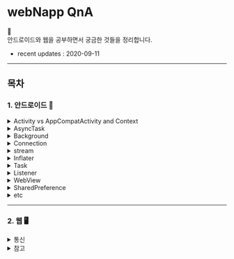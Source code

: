 # webNapp QnA

👻 <br>
안드로이드와 웹을 공부하면서 궁금한 것들을 정리합니다.

- recent updates : 2020-09-11

---
## 목차

### 1. 안드로이드 📱

  
  <details>
    <summary> 
      Activity vs AppCompatActivity and Context
    </summary>
  
  * Activity
    - __정의__ <br>
    _사용자에게 UI가 있는 화면을 제공_ 하는 앱 컴포넌트. <br><br>
    각 액티비티는 다른 액티비티를 실행할 수 있고, <br>
    새로운 액티비티가 시작되면 시스템은 '백스택'에 담고, 사용자에게 보여준다. <br>
    백스택은 '스택(LIFO)' 매커니즘을 따르며, 사용자가 뒤로가기 버튼을 누를 경우, <br>
    스택의 최상위(top)에 있는 현재 액티비티를 제거(pop and destroy)하고 이전의 액티비티를 시작한다.
    
    - __Activity 생명주기(LifeCycle)__

    ![LifeCycle](./img/LifeCycle.png)

      - `OnCreate()` <br>
      이 콜백은 시스템이 먼저 활동을 생성할 때 실행되는 것으로, 필수적으로 구현해야 한다. <br>
      활동이 생성되면 생성됨 상태가 된다. onCreate() 메서드에서 활동의 전체 수명 주기 동안 한 번만 발생해야 하는 기본 애플리케이션 시작 로직을 실행한다. <br>
      예를 들어 onCreate()를 구현하면 데이터를 목록에 바인딩하고, 활동을 ViewModel과 연결하고, 일부 클래스 범위 변수를 인스턴스화할 수도 있다.<br>
      이 메서드는 savedInstanceState 매개변수를 수신하는데, 이는 활동의 이전 저장 상태가 포함된 Bundle 객체다.<br>
      이번에 처음 생성된 활동인 경우 Bundle 객체의 값은 null이다.<br>

        ```java

        String str;

        @Override
        public void onCreate(Bundle savedInstanceState) {
            super.onCreate(savedInstanceState);

            // 인스턴스 상태 복구
            if (savedInstanceState != null) {
                str = savedInstanceState.getString(STATE_KEY);
            }

            setContentView(R.layout.main_activity);

            ...
        }
        ```
        onCreate() 메서드가 실행을 완료하면 시작됨 상태가 되고, 시스템이 연달아 onStart()와 onResume() 메서드를 호출한다.<br><br>

      - `OnStart()` <br>
      활동이 시작됨 상태에 들어가면 시스템은 이 콜백을 한다.<br>
      onStart()가 호출되면 활동이 사용자에게 표시되고, 이 메서드에서 앱이 UI를 관리하는 코드를 초기화한다.<br><br>
      onStart() 메서드는 매우 빠르게 완료되고, 생성됨 상태와 마찬가지로 활동은 시작됨 상태에 머무르지 않는다.<br>
      이 콜백이 완료되면 활동이 재개됨 상태에 들어가고, 시스템이 onResume() 메서드를 호출한다.<br><br>

      - `OnResume()` <br>
      활동이 재개됨 상태에 들어가면 포그라운드에 표시되고 시스템이 onResume() 콜백을 호출한다.<br>
      이 상태에 들어갔을 때 앱이 사용자와 상호작용한다. 어떤 이벤트가 발생하여 앱에서 포커스가 떠날 때까지 앱이 이 상태에 머무른다.<br> 예를 들어 전화가 오거나, 사용자가 다른 활동으로 이동하거나, 기기 화면이 꺼지는 이벤트가 이에 해당한다.<br><br>
      방해되는 이벤트가 발생하면 활동은 일시중지됨 상태에 들어가고, 시스템이 onPause() 콜백을 호출한다.<br><br>

      - `OnPause()` <br>
      시스템은 사용자가 활동을 떠나는 것을 나타내는 첫 번째 신호로 이 메서드를 호출한다.(하지만 해당 활동이 항상 소멸되는 것은 아님)<br> 활동이 포그라운드에 있지 않게 되었다는 것을 나타낸다(다만 사용자가 멀티 윈도우 모드에 있을 경우에는 여전히 표시 될 수도 있음).<br><br>
      onPause() 메서드의 실행이 완료되더라도 활동이 일시중지됨 상태로 남아 있을 수 있다.<br> 오히려 활동은 다시 시작되거나 사용자에게 완전히 보이지 않게 될 때까지 이 상태에 머무른다.<br>
      활동이 다시 시작되면 시스템은 다시 한번 onResume() 콜백을 호출한다. <br>
      활동이 일시중지됨 상태에서 재개됨 상태로 돌아오면 시스템은 Activity 인스턴스를 메모리에 남겨두고, 시스템이 onResume()을 호출할 때 인스턴스를 다시 호출한다. 이 시나리오에서는 최상위 상태가 재개됨 상태인 콜백 메서드 중에 생성된 구성요소는 다시 초기화할 필요가 없다. 활동이 완전히 보이지 않게 되면 시스템은 onStop()을 호출한다. 
      
      - `OnStop()` <br>
      활동이 사용자에게 더 이상 표시되지 않으면 중단됨 상태에 들어가고, 시스템은 onStop() 콜백을 호출한다. <br>
      이는 예를 들어 새로 시작된 활동이 화면 전체를 차지할 경우에 적용된다. 시스템은 활동의 실행이 완료되어 종료될 시점에 onStop()을 호출할 수도 있다.<br><br>
      onPause() 대신 onStop()을 사용하면 사용자가 멀티 윈도우 모드에서 활동을 보고 있더라도 UI 관련 작업이 계속 진행됩니다.<br>
      또한 onStop()을 사용하여 CPU를 비교적 많이 소모하는 종료 작업을 실행해야 한다. 예를 들어 정보를 데이터베이스에 저장할 적절한 시기를 찾지 못했다면 onStop() 상태일 때 저장할 수 있다.<br><br>
      활동은 정지됨 상태에서 다시 시작되어 사용자와 상호작용하거나, 실행을 종료하고 사라진다.<br>
      활동이 다시 시작되면 시스템은 onRestart()를 호출한다. Activity가 실행을 종료하면 시스템은 onDestroy()를 호출한다. 

      - `OnDestory()` <br>
      onDestroy()는 활동이 소멸되기 전에 호출된다. 시스템은 다음 중 하나에 해당할 때 이 콜백을 호출한다.<br>

        1) (사용자가 활동을 완전히 닫거나 활동에서 finish()가 호출되어) 활동이 종료되는 경우
        2) 구성 변경(예: 기기 회전 또는 멀티 윈도우 모드)으로 인해 시스템이 일시적으로 활동을 소멸시키는 경우<br>
      활동이 종료되는 경우 onDestroy()는 활동이 수신하는 마지막 수명 주기 콜백이 된다.<br>
      구성 변경으로 인해 onDestroy()가 호출되는 경우 시스템이 즉시 새 활동 인스턴스를 생성한 다음, 새로운 구성에서 그 새로운 인스턴스에 관해 onCreate()를 호출한다.<br><br>
      onDestroy() 콜백은 이전의 콜백에서 아직 해제되지 않은 모든 리소스(예: onStop())를 해제해야 한다.<br><br>  

  * AppCompatActivity
    - __정의__ <br>
      안드로이드의 하위버전을 지원하는 액티비티이다. <br><br>
      하위버전 메소드가 실행이 안될 때 지를 지원하기 위해 AppCompatActivity를 사용하며,<br>
      ActionBar 역시 하위 버전 단말기에서는 이 액티비티를 사용해야 한다.<br><br>

  * Context
    - __정의__ <br>
      안드로이드 시스템에서 제공하는 추상 클래스이다.<br>
      새로 생성된 객체가 지금 어떤 일이 일어나고 있는지 알 수 있도록 한다. 따라서 액티비티와 애플리케이션에 대한 정보를 얻기 위해서는 컨텍스트를 사용하면 된다.

    - __Application Context__ <br>
      애플리케이션 컨텍스트는 싱글턴 인스턴스이며 액티비티에서 getApplicationContext()를 통해 접근할 수 있다.<br>
      이 컨텍스트는 애플리케이션의 라이프사이클과 연결되어 있다. 애플리케이션 컨텍스트는 현재의 컨텍스트와 분리된 라이프사이클을 가진 컨텍스트가 필요할 때나 액티비티의 범위를 넘어서 컨텍스트를 전달할 떄에 사용한다.

    - __Activity Context__ <br>
      액티비티 컨텍스트는 액티비티에서 사용 가능하며 이 컨텍스트는 액티비티의 라이프사이클과 연결되어 있다. 액티비티의 범위 내에서 컨텍스트를 전달하거나, 라이프사이클이 현재의 컨텍스트에 붙은 컨텍스트가 필요할 때(need the context whose lifecycle is attached to the current context) 액티비티 컨텍스트를 사용한다.<br><br>  
  
  [Top of page](#목차)
  </details>

  <details>
    <summary> 
      AsyncTask 
    </summary>
    
  - __정의__ <br>
    쓰레드, 메시지루프 등의 원리를 이해하지 않아도 `하나의 클래스에서 UI 작업을 쉽게 할 수 있게 해준다`.<br>
    안드로이드는 UI를 담당하는 메인 스레드가 존재하는데, 이 스레드는 우리가 함부로 접근이 불가능하게 막아뒀다.<br>
    UI변경은 메인 스레드에서만 가능하므로, 우리가 만든 스레드에서는 화면을 바꾸는 어떠한 일도 할 수 없다.<br>
    이 작업을 가능하게 해주는 것이 바로 이 AsyncTasc이다.
  
  - __사용법__ <br>
  
    ![AsyncTask](./img/asyncTask.jpg)
    `onPreExcuted()` -> `doInBackground()` -> { `publishProgress()` -> onProgressUpdate():UI refresh } -> return(result) -> `onPostExcuted()` <br>
    excute()명령을 통해 AsyncTask 명령어 실행.<br>
    이후 크게 네 가지만 알고 넘어가자.<br>
    
    * onPreExcuted() : 스레드 작업 이전에 수행할 동작을 구현.<br>
    * publishProgress() : doInBackground()에서 중간중간 진행 상태를 UI에 업데이트 하도록 하는 메서드 -> 자동으로 onProgressUpdate()가 호출 됨.<br>
    * doInBackground() : 실제 스레드 작업이 진행.<br>
    * onPostExcuted() : 결과 파라미터를 리턴하면서 그 리턴값을 통해 스레드 작업이 끝났을 때 동작을 구현.<br><br>

  - __제약조건__ <br>
    * API16(젤리빈) 미만 버전에서는 AsyncTask 선언을 UI Thread에서 해주지 않으면 오류가 발생한다. <br>
    * excutes(Params)는 UI 스레드에서 직접 호출해야한다. <br>
    * 수동으로 onPreExecute(), onPostExecute(Result), doInBackground(Params...), onProgressUpdate(Progress...) 호출하면 안된다. <br>
    * Task는 오직 한번만 실행될 수 있다.

  - __장점__ <br>
    * 비교적 오래 걸리지 않은 작업에 유용함.<br>
    * Task 캔슬이 용이하며 로직과 UI 조작이 동시에 일어나야 할 때 사용<br>

  - __단점__ <br>
    * 하나의 객체이므로 재사용이 불가능하다. (메모리 효율 문제) <br>
    * 구현한 액티비티 종료 시 별도의 지시가 없다면 종료되지 않는다. <br>
    * Activity 종료 후 재시작 시 AsyncTask의 Reference는 무효하며, onPostExecute() 메소드는 새로운 Activit에 어떠한 영향도 끼치지 못한다. <br>
    * AsyncTask의 기본 처리 작업 개수는 1개다. <br>

  [Top of page](#목차)
  </details>
 
  <details>
    <summary> 
        Background
    </summary>

  * thread vs process
    - __Thread 정의__ <br>
      스레드(thread)는 어떠한 프로그램 내에서, 특히 프로세스 내에서 실행되는 흐름의 단위를 말한다. 일반적으로 한 프로그램은 하나의 스레드를 가지고 있지만, 프로그램 환경에 따라 둘 이상의 스레드를 동시에 실행할 수 있다. 이러한 실행 방식을 멀티스레드(multithread)라고 한다.<br>

    - __process 정의__ <br>
      프로세스(process)는 컴퓨터에서 연속적으로 실행되고 있는 컴퓨터 프로그램을 말한다. 종종 스케줄링의 대상이 되는 작업(task)이라는 용어와 거의 같은 의미로 쓰인다. 여러 개의 프로세서를 사용하는 것을 멀티프로세싱이라고 하며 같은 시간에 여러 개의 프로그램을 띄우는 시분할 방식을 멀티태스킹이라고 한다.<br>
      
    - __thread vs process__ <br>    
      멀티프로세스와 멀티스레드는 양쪽 모두 여러 흐름이 동시에 진행된다는 공통점을 가지고 있다. 하지만 멀티프로세스에서 각 `프로세스는 독립적으로 실행되며 각각 별개의 메모리를 차지`하고 있는 것과 달리 멀티스레드는 프로세스 내의 `메모리를 공유`해 사용할 수 있다. 또한 프로세스 간의 전환 속도보다 `스레드 간의 전환 속도가 빠르다`.<br>

      멀티스레드의 다른 장점은 CPU가 여러 개일 경우에 각각의 CPU가 스레드 하나씩을 담당하는 방법으로 속도를 높일 수 있다는 것이다. 이러한 시스템에서는 여러 스레드가 실제 시간상으로 동시에 수행될 수 있기 때문이다.<br>

      멀티스레드의 단점에는 각각의 스레드 중 어떤 것이 먼저 실행될지 그 순서를 알 수 없다는 것이 있다.<br>  

  * Runnable
    - __정의__<br>
      Thread의 인터페이스화 된 형태이며, Thread내의 run()메서드를 통해 수행할 내용들을 정의한다.<br>
      void run() : 이 스레드가 별도의 Runnable실행 객체를 사용하여 작성된 경우 해당 Runnable객체의 run메소드가 호출된다.<br>

  * Cycle 
    - ThreadCycle

    ![threadcycle](./img/Thread.png)

    1. 안드로이드에서 제공하는 handler 클래스를 상속하는 클래스를 만든다.
    2. 메시지 큐에 메모리 공간을 얻기위해 obtainMessage 메소드를 이용하여 메시지 공간을 만든다.
    ```java
      Message msg = handler.ObtainMessage();
    ```
    3. 메시지 데이터를 넣기위해 Bundle 객체를 사용한다.
    ```java
      Bundle bundle = new Bundle();
    ```
    4. bundle.putString 메소드를 사용해 입력값을 집어넣는다.
    ```java
      bundle.putSting(key, text);
    ```
    5. 메시지에 번들데이터를 집어 넣는다.
    ```java
      msg.setData(bundle);
    ```
    6. 메시지큐로 보낸다.
    ```java
      handler.sendMessage(msg);
    ```
    7. 핸들러 클래스에서는 전송된 메시지를 받는다.
    ```java
      bundle = msg.getData();
    ```
    8. bundle에서 전달된 데이터를 받는다.
    ```java
      text = bundle.getString(key);
    ```

  * handler
    - __정의__ <br>
      Worker Thread에서 Main Thread로 메시지를 전달하는 역할을 수행.<br>
      안드로이드에서 UI처리를 위해 사용되는 기본 스레드는 ‘메인 스레드(Main Thread)’라고 부른다. 이 메인 스레드에서 이미 UI에 접근하고 있으므로 새로 생성한 다른 스레드에서는 핸들러(Handler) 객체를 이용해 메시지를 전달함으로써 메인 스레드에서 처리하도록 만들 수 있다.<br> 
      동시 접근에 따른 데드락 문제를 해결하는 가장 간단한 방법은 작업을 순서대로 처리하는 것이다. 이 역할은 메인스레드의 핸들러가 담당하여 처리한다.<br>

    - __주요함수__ <br>
      * Handler.sendMessage(Message msg)<br>
      Message 객체를 message queue에 전달하는 함수.<br>

      * Handler.sendEmptyMessage(int what)<br>
      Message의 what필드를 전달하는 함수<br>

      * Handler.post(new Runnable())<br>
      Runnable 객체를 message queue에 전달하는 함수.<br>
      post를 통해 전달된 Runnable 객체는 해당 핸들러가 연결된 스레드에서 실행된다. UI작업을 처리하기 위해 핸들러를 메인 스레드에서 생성하여 핸들러와 메인 스레드가 연결되어 있어야 한다.<br>


  * messageQueue
    - __정의__ <br>
      핸들러가 전달하는 message를 보관하는 FIFO(First In First Out)방식의 큐이다.<br>
      다른 스레드에게 메시지를 전달하려면 수신 대상 스레드에서 생성한 핸들러의 post나 sendMessage등의 함수를 사용해야 한다. 이후 수신대상 스레드의 Message Queue에 message가 저장된다.<br>
      Message Queue에 저장된 message나 runnable은 Looper가 차례대로 꺼내서 핸들러로 전달한다. 
  
  * Looper
    - __정의__ <br>
      루퍼는 스레드당 하나씩 밖에 가질 수 없고, 루퍼는 Message queue가 비어있는 동안 아무 행동도 하지 않고, 메시지가 들어오면 해당 메시지를 꺼내 적절한 Handler로 전달한다. 기본적으로 새로 생성한 스레드는 루퍼를 가지지 않고 Loper.prepare() 메서드를 호출해야 Looper가 생성된다.<br>

  [Top of page](#목차)
  </details>
  
  <details>
    <summary> 
      Connection 
    </summary>

  * URLConnection
    - __정의__ <br>
    사용자 인증이나 보안이 설정되어 있지 않은 웹서버에 접속하여 파일 등을 다운로드하는 데 많이 사용된다.

  * HttpsURLConnection
    ```java
    public abstract class HttpURLConnection extends URLConnection
    {
      URL u = new URL("https://www.naver.com");
      HttpURLConnection http = (HttpURLConnection) u.openConnection();
    }
    ```
    URLConnection 클래스와 마찬가지로 생성자가 protected로 선언되어있기 때문에 기본적으로는 개발자가 직접 HttpURLConnection 객체를 생성할 수 없다.<br>

    하지만 http URL을 사용하는 URL 객체의 openConnection() 메서드가 리턴하는 URLConnection 객체는 HttpURLConnection의 인스턴스가 될 수 있기 때문에 리턴된 URLConnection을 HttpURLConnection으로 캐스팅해서 사용한다. <br>

  * TrustManager
    쉽게 생각해서 웹에서 ssl인증서라고 보면된다.<br>
    하지만, googleplay에서 이를 신뢰하지 않아, CertificateExcetion 또는 IllegalArgumentException 예외를 발생시키는 코드를 구현해야 한다.

  [Top of page](#목차)
  </details>

  <details>
    <summary> 
      stream
    </summary>

  - __정의__ <br>
    데이터의 흐름을 의미한다.<br>
    입력 스트림은 마우스, 키보드, 네트워크 등과 같은 입력 장치로부터 입력된 데이터가 순서대로 프로그램으로 흘러가는 데이터의 흐름을 뜻한다.<br>
    출력 스트림은 프로그램에서 출력된 데이터가 프린터, 모니터, 네트워크 등과 같은 출력장치로 순서대로 전송되도록 보장하는 데이터의 흐름이다.<br>
    스트림을 통해 흘러가는 데이터의 기본 단위는 바이트이다.<br>

  - __종류__ <br>
  * In/OutputStream
    이 클래스는 추상 클래스로서 바이트 스트림의 기능을 갖는 모든 클래스의 상위 클래스이다.

  * FileIn/OutputStream
    이 스트림을 이용해서 파일 시스템에 있는 파일로부터 바이트 데이터를 읽거나 파일에 바이트 데이터를 저장할 수 있다. 즉, 파일 입출력용 스트림이다.

  * DataIn/OutputStream
    이 스트림을 이용하면 자바 기본 타입의 데이터들이 바이너리 바이트(이진값)으로 다루어진다.

  [Top of page](#목차)
  </details>
    
  <details>
    <summary> 
        Inflater 
    </summary>

  - __정의__ <br>
  Inflater의 사전적 의미는 부풀리다는 뜻으로 LayoutInflater로서, XML에 저장해 둔 틀(Resource)을 실제 메모리(View객체로 반환)에 올려주는 역할을 한다.<br>
  예로, onCreate()메서드에 있는 setContentView(R.layout.activity_main) 또한 Inflater역할을 한다.<br>

  - __사용조건__ <br>
  1. 객체화하고자 하는 xml파일(sub1.xml)을 생성한다.
  2. 
  ```java
  LayoutInflater inflater = (LayoutInflater) getSystemService(Context.LAYOUT_INFLATER_SERVICE);
  // LayoutInflater 객체 사용할 준비를 완료한다.
  ```
  3.
  ```java
  inflater.inflate(R.layout.sub1, container, true);
  // 사전에 미리 선언해뒀던 container라는 레이아웃에 작성했던 xml의 메모리객체가 삽입.
  ```
  - __매개변수__<br>
  inflate( 객체화하고픈 xml파일, 객체화한 뷰를 넣을 부모 레이아웃/컨테이너, true(바로 인플레이션 하고자 하는지))
  
  [Top of page](#목차)
  </details>

  <details>
    <summary> 
        Task 
    </summary>
  
  - __정의__ <br>
    * Task는 어플리케이션에서 실행되는 액티비티를 보관하고 관리하며 Stack형태의 연속된 Activity로 이루어진다.<br>
    * 스택 내에서 onCreate(push)-onDestroy(pop)에 의해 움직인다.<br>
    * 서로 다른 어플리케이션간의 이동에도 Task를 이용해 사용자 경험(UX)를 유지시켜 준다<br>
    * 최초 적재 액티비티는 Root Activity 라고 하며 어플리케이션 런처로부터 시작된다<br>
    * 마지막으로 적재되는 액티비티는 Top Activity 라고 하며 현재 화면에 활성화 되어있는 액티비티를 말한다<br>
    * Task내에는 서로 다른 어플리케이션의 액티비티들이 포함될 수 있어 어플리케이션에 경계없이 하나의 어플리케이션인것 처럼 보이게 해준다<br>
    * Task의 Stack내에 존재하는 액티비티들은 모두 묶여서 background와 foreground로 함께 이동한다. 홈버튼 클릭(task interrupt => background 이동), 홈버튼 롱클릭(recent task => foreground 이동)<br>
    * Flag를 사용하여 Task내 액티비티의 흐름을 제어할 수 있다<br>

  - __background vs foreground__ <br>
    일반적으로 앱을 종료하는 방식은 두 가지다.<br>

    1. 뒤로가기 버튼
    2. 모두보기-> 앱 날리기

    1번의 경우 프로세스가 백그라운드로 빠지는 것 뿐 실제로 종료되는 게 아니다.-> to background<br>
    2번의 경우 실제로 프로세스가 날아가게 된다.-> to foreground<br>

  - __Flag__ <br>
    * Task는 어플

  [Top of page](#목차)
  </details>
    
  <details>
    <summary> 
        Listener 
    </summary>
  
  - __정의__<br>
  이벤트 리스너라고 부르며, 이것은 특정 이벤트를 처리하는 인터페이스다. 이벤트 발생 여부를 기다리다가, 발생시 특정 이벤트를 처리하는 객체이다.<br>

  - __종류__<br>
  ![eventListener](./img/eventListener.png)


  [Top of page](#목차)
  </details>
    
  <details>
    <summary> 
      WebView 
    </summary>

  * WebView 
    - __정의__<br>
    각 OS별 내장된 웹 브라우저를 뷰형태로 앱에서 표현할 수 있는 방법이다. WebView를 이용하여 웹페이지를 앱내에서 호출하여 하이브리드 형태의 앱을 개발하는데 유용하게 사용이 가능하다. <br>
    앱 안에 HTML iframe을 넣었다고 생각하면 된다.
      
    [API공식문서](https://developer.android.com/reference/android/webkit/WebView)<br>

    - __종류__<br>
    1. UIWebView<br>
    2. WKWebView<br>
    3. SFSafariView<br>
    UIWebView와 WKWebView는 앱내에서 웹뷰를 보여주는 방식이며,<br>
    SFSafariView는 앱내에서 사파리 브라우저를 띄우는 형태로 보여준다.<br>

  * Drawer
    
  [Top of page](#목차)
  </details>

  <details>
    <summary> 
        SharedPreference 
    </summary>
  
  [Top of page](#목차)
  </details>
    
  <details>
    <summary> 
        etc 
    </summary>

    * ArrayList<HashMap>
    * static 
    * Callback
    * OncreateOptionsMenu
    * singleton
    * MVC
    * JSONParse
    * NavigationView
    * Serializable
    * FTPClient
    * fileprovider
    * viewPager
    
  [Top of page](#목차)
  </details>
    
---

### 2. 웹  🖥

  <details>
    <summary> 
        통신 
    </summary>
  
  [Top of page](#목차)
  </details>


  <details>
    <summary> 
        참고
    </summary>
  
  [background](https://brunch.co.kr/@mystoryg/84)
  [UrlConnection](https://goddaehee.tistory.com/161)
  [LayoutInflater](https://www.crocus.co.kr/1584)
  [Listener](https://m.blog.naver.com/PostView.nhn?blogId=netrance&logNo=110125233278&proxyReferer=https:%2F%2Fwww.google.com%2F)
  [Task](https://arabiannight.tistory.com/entry/%EC%95%88%EB%93%9C%EB%A1%9C%EC%9D%B4%EB%93%9CAndroid-%ED%83%9C%EC%8A%A4%ED%81%AC%EB%9E%80-Task-Activity-Stack-%EC%96%B4%ED%94%BC%EB%8B%88%ED%8B%B0%EB%9E%80-Android-Affinity-%ED%94%8C%EB%9E%98%EA%B7%B8%EB%9E%80)
  [webview](https://medium.com/@pks2974/fads-9eea83f47607)

  [Top of page](#목차)
  </details>




